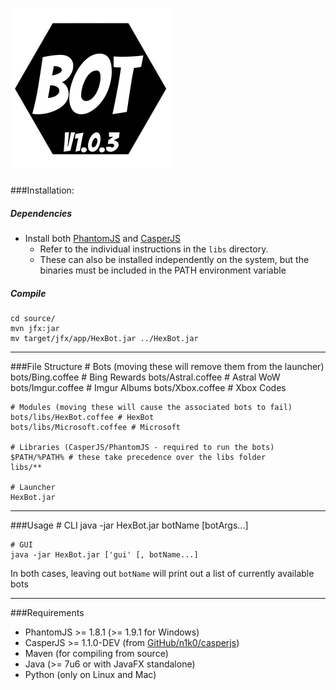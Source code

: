 ![HexBot](/source/src/main/resources/HexBot.png "HexBot")
===


###Installation:
##### Dependencies
- Install both [PhantomJS](http://phantomjs.org/download.html) and [CasperJS](http://casperjs.org/installation.html)
  - Refer to the individual instructions in the `libs` directory.
  - These can also be installed independently on the system, but the binaries must be included in the PATH environment variable

##### Compile
    cd source/
    mvn jfx:jar
    mv target/jfx/app/HexBot.jar ../HexBot.jar

---

###File Structure
    # Bots (moving these will remove them from the launcher)
    bots/Bing.coffee # Bing Rewards
    bots/Astral.coffee # Astral WoW
    bots/Imgur.coffee # Imgur Albums
    bots/Xbox.coffee # Xbox Codes

    # Modules (moving these will cause the associated bots to fail)
    bots/libs/HexBot.coffee # HexBot
    bots/libs/Microsoft.coffee # Microsoft

    # Libraries (CasperJS/PhantomJS - required to run the bots)
    $PATH/%PATH% # these take precedence over the libs folder
    libs/**

    # Launcher
    HexBot.jar

---

###Usage
    # CLI
    java -jar HexBot.jar botName [botArgs...]

    # GUI
    java -jar HexBot.jar ['gui' [, botName...]

In both cases, leaving out `botName` will print out a list of currently available bots

---

###Requirements
- PhantomJS >= 1.8.1 (>= 1.9.1 for Windows)
- CasperJS >= 1.1.0-DEV (from [GitHub/n1k0/casperjs](http://github.com/n1k0/casperjs))
- Maven (for compiling from source)
- Java (>= 7u6 or with JavaFX standalone)
- Python (only on Linux and Mac)